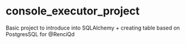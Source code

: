 # console_executor_project
Basic project to introduce into SQLAlchemy + creating table based on PostgresSQL for @RenciQd
